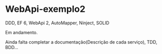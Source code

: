 # WebApi-exemplo2

DDD, EF 6, WebApi 2, AutoMapper, Ninject, SOLID

Em andamento.

Ainda falta completar a documentação(Descrição de cada serviço), TDD, BDD...
